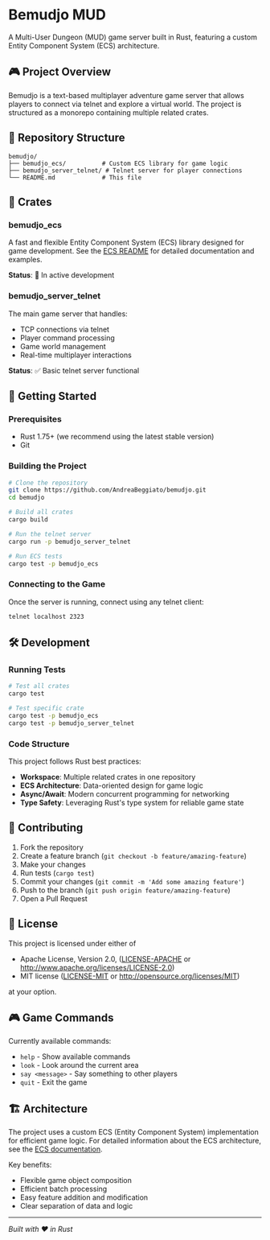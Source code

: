 # Bemudjo MUD

A Multi-User Dungeon (MUD) game server built in Rust, featuring a custom Entity Component System (ECS) architecture.

## 🎮 Project Overview

Bemudjo is a text-based multiplayer adventure game server that allows players to connect via telnet and explore a virtual world. The project is structured as a monorepo containing multiple related crates.

## 📁 Repository Structure

```
bemudjo/
├── bemudjo_ecs/          # Custom ECS library for game logic
├── bemudjo_server_telnet/ # Telnet server for player connections
└── README.md             # This file
```

## 🧩 Crates

### bemudjo_ecs
A fast and flexible Entity Component System (ECS) library designed for game development. See the [ECS README](bemudjo_ecs/README.md) for detailed documentation and examples.

**Status**: 🚧 In active development

### bemudjo_server_telnet
The main game server that handles:
- TCP connections via telnet
- Player command processing
- Game world management
- Real-time multiplayer interactions

**Status**: ✅ Basic telnet server functional

## 🚀 Getting Started

### Prerequisites
- Rust 1.75+ (we recommend using the latest stable version)
- Git

### Building the Project

```bash
# Clone the repository
git clone https://github.com/AndreaBeggiato/bemudjo.git
cd bemudjo

# Build all crates
cargo build

# Run the telnet server
cargo run -p bemudjo_server_telnet

# Run ECS tests
cargo test -p bemudjo_ecs
```

### Connecting to the Game

Once the server is running, connect using any telnet client:

```bash
telnet localhost 2323
```

## 🛠️ Development

### Running Tests

```bash
# Test all crates
cargo test

# Test specific crate
cargo test -p bemudjo_ecs
cargo test -p bemudjo_server_telnet
```

### Code Structure

This project follows Rust best practices:
- **Workspace**: Multiple related crates in one repository
- **ECS Architecture**: Data-oriented design for game logic
- **Async/Await**: Modern concurrent programming for networking
- **Type Safety**: Leveraging Rust's type system for reliable game state

## 🤝 Contributing

1. Fork the repository
2. Create a feature branch (`git checkout -b feature/amazing-feature`)
3. Make your changes
4. Run tests (`cargo test`)
5. Commit your changes (`git commit -m 'Add some amazing feature'`)
6. Push to the branch (`git push origin feature/amazing-feature`)
7. Open a Pull Request

## 📝 License

This project is licensed under either of

- Apache License, Version 2.0, ([LICENSE-APACHE](LICENSE-APACHE) or http://www.apache.org/licenses/LICENSE-2.0)
- MIT license ([LICENSE-MIT](LICENSE-MIT) or http://opensource.org/licenses/MIT)

at your option.

## 🎮 Game Commands

Currently available commands:
- `help` - Show available commands
- `look` - Look around the current area
- `say <message>` - Say something to other players
- `quit` - Exit the game

## 🏗️ Architecture

The project uses a custom ECS (Entity Component System) implementation for efficient game logic. For detailed information about the ECS architecture, see the [ECS documentation](bemudjo_ecs/README.md).

Key benefits:
- Flexible game object composition
- Efficient batch processing
- Easy feature addition and modification
- Clear separation of data and logic

---

*Built with ❤️ in Rust*
